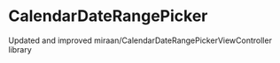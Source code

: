 # CalendarDateRangePicker
Updated and improved miraan/CalendarDateRangePickerViewController library
